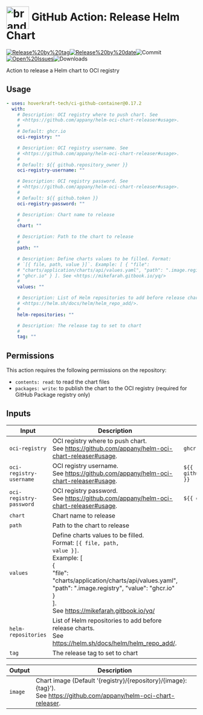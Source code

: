 <!-- start title -->

# <img src=".github/ghadocs/branding.svg" width="60px" align="center" alt="branding<icon:upload-cloud color:gray-dark>" /> GitHub Action: Release Helm Chart

<!-- end title -->
<!--
// jscpd:ignore-start
-->
<!-- start badges -->

<a href="https%3A%2F%2Fgithub.com%2Fhoverkraft-tech%2Fci-github-container%2Freleases%2Flatest"><img src="https://img.shields.io/github/v/release/hoverkraft-tech/ci-github-container?display_name=tag&sort=semver&logo=github&style=flat-square" alt="Release%20by%20tag" /></a><a href="https%3A%2F%2Fgithub.com%2Fhoverkraft-tech%2Fci-github-container%2Freleases%2Flatest"><img src="https://img.shields.io/github/release-date/hoverkraft-tech/ci-github-container?display_name=tag&sort=semver&logo=github&style=flat-square" alt="Release%20by%20date" /></a><img src="https://img.shields.io/github/last-commit/hoverkraft-tech/ci-github-container?logo=github&style=flat-square" alt="Commit" /><a href="https%3A%2F%2Fgithub.com%2Fhoverkraft-tech%2Fci-github-container%2Fissues"><img src="https://img.shields.io/github/issues/hoverkraft-tech/ci-github-container?logo=github&style=flat-square" alt="Open%20Issues" /></a><img src="https://img.shields.io/github/downloads/hoverkraft-tech/ci-github-container/total?logo=github&style=flat-square" alt="Downloads" />

<!-- end badges -->
<!--
// jscpd:ignore-end
-->
<!-- start description -->

Action to release a Helm chart to OCI registry

<!-- end description -->
<!-- start contents -->
<!-- end contents -->

## Usage

<!-- start usage -->

```yaml
- uses: hoverkraft-tech/ci-github-container@0.17.2
  with:
    # Description: OCI registry where to push chart. See
    # <https://github.com/appany/helm-oci-chart-releaser#usage>.
    #
    # Default: ghcr.io
    oci-registry: ""

    # Description: OCI registry username. See
    # <https://github.com/appany/helm-oci-chart-releaser#usage>.
    #
    # Default: ${{ github.repository_owner }}
    oci-registry-username: ""

    # Description: OCI registry password. See
    # <https://github.com/appany/helm-oci-chart-releaser#usage>.
    #
    # Default: ${{ github.token }}
    oci-registry-password: ""

    # Description: Chart name to release
    #
    chart: ""

    # Description: Path to the chart to release
    #
    path: ""

    # Description: Define charts values to be filled. Format:
    # `[{ file, path, value }]`. Example: [ { "file":
    # "charts/application/charts/api/values.yaml", "path": ".image.registry", "value":
    # "ghcr.io" } ]. See <https://mikefarah.gitbook.io/yq/>
    #
    values: ""

    # Description: List of Helm repositories to add before release charts. See
    # <https://helm.sh/docs/helm/helm_repo_add/>.
    #
    helm-repositories: ""

    # Description: The release tag to set to chart
    #
    tag: ""
```

<!-- end usage -->

## Permissions

This action requires the following permissions on the repository:

- `contents: read`: to read the chart files
- `packages: write`: to publish the chart to the OCI registry (required for GitHub Package registry only)

## Inputs

<!-- start inputs -->

| **Input**                          | **Description**                                                                                                                                                                                                                                                                          | **Default**                                 | **Required** |
| ---------------------------------- | ---------------------------------------------------------------------------------------------------------------------------------------------------------------------------------------------------------------------------------------------------------------------------------------- | ------------------------------------------- | ------------ |
| <code>oci-registry</code>          | OCI registry where to push chart.<br />See <https://github.com/appany/helm-oci-chart-releaser#usage>.                                                                                                                                                                                    | <code>ghcr.io</code>                        | **true**     |
| <code>oci-registry-username</code> | OCI registry username.<br />See <https://github.com/appany/helm-oci-chart-releaser#usage>.                                                                                                                                                                                               | <code>${{ github.repository_owner }}</code> | **true**     |
| <code>oci-registry-password</code> | OCI registry password.<br />See <https://github.com/appany/helm-oci-chart-releaser#usage>.                                                                                                                                                                                               | <code>${{ github.token }}</code>            | **true**     |
| <code>chart</code>                 | Chart name to release                                                                                                                                                                                                                                                                    |                                             | **true**     |
| <code>path</code>                  | Path to the chart to release                                                                                                                                                                                                                                                             |                                             | **true**     |
| <code>values</code>                | Define charts values to be filled.<br />Format: <code>[{ file, path, value }]</code>.<br />Example: [<br /> {<br /> "file": "charts/application/charts/api/values.yaml",<br /> "path": ".image.registry", "value": "ghcr.io"<br /> }<br />].<br />See <https://mikefarah.gitbook.io/yq/> |                                             | **false**    |
| <code>helm-repositories</code>     | List of Helm repositories to add before release charts.<br />See <https://helm.sh/docs/helm/helm_repo_add/>.                                                                                                                                                                             |                                             | **false**    |
| <code>tag</code>                   | The release tag to set to chart                                                                                                                                                                                                                                                          |                                             | **true**     |

<!-- end inputs -->
<!-- start outputs -->

| **Output**         | **Description**                                                                                                              |
| ------------------ | ---------------------------------------------------------------------------------------------------------------------------- |
| <code>image</code> | Chart image (Default '{registry}/{repository}/{image}:{tag}').<br />See <https://github.com/appany/helm-oci-chart-releaser>. |

<!-- end outputs -->
<!-- start [.github/ghadocs/examples/] -->
<!-- end [.github/ghadocs/examples/] -->
